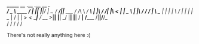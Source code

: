
   _____            __   .__        .__   __              _________.__         
  /  _  \    ____ _/  |_ |__|___  __|__|_/  |_  ___.__.  /   _____/|__|___  ___
 /  /_\  \ _/ ___\\   __\|  |\  \/ /|  |\   __\<   |  |  \_____  \ |  |\  \/  /
/    |    \\  \___ |  |  |  | \   / |  | |  |   \___  |  /        \|  | >    < 
\____|__  / \___  >|__|  |__|  \_/  |__| |__|   / ____| /_______  /|__|/__/\_ \
        \/      \/                              \/              \/           \/

There's not really anything here :(